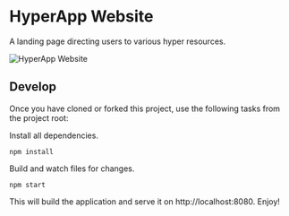 # HyperApp Website

A landing page directing users to various hyper resources.

![HyperApp Website](https://user-images.githubusercontent.com/56996/29433459-2415578c-83da-11e7-93be-4928c554f36e.png)

## Develop

Once you have cloned or forked this project, use the following tasks from the project root:

Install all dependencies.

```
npm install
```

Build and watch files for changes.

```
npm start
```

This will build the application and serve it on http://localhost:8080. Enjoy!
